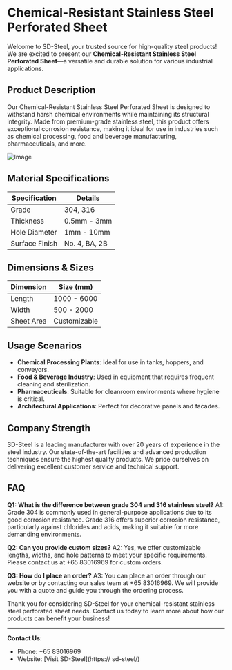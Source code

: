# Chemical-Resistant Stainless Steel Perforated Sheet

Welcome to SD-Steel, your trusted source for high-quality steel products! We are excited to present our **Chemical-Resistant Stainless Steel Perforated Sheet**—a versatile and durable solution for various industrial applications. 

## Product Description

Our Chemical-Resistant Stainless Steel Perforated Sheet is designed to withstand harsh chemical environments while maintaining its structural integrity. Made from premium-grade stainless steel, this product offers exceptional corrosion resistance, making it ideal for use in industries such as chemical processing, food and beverage manufacturing, pharmaceuticals, and more.

![Image](https://github.com/user-attachments/assets/2567258e-e124-4816-932d-1809bd27ef0b)

## Material Specifications

| Specification | Details |
|---------------|---------|
| Grade         | 304, 316 |
| Thickness     | 0.5mm - 3mm |
| Hole Diameter | 1mm - 10mm |
| Surface Finish | No. 4, BA, 2B |

## Dimensions & Sizes

| Dimension | Size (mm) |
|-----------|-----------|
| Length    | 1000 - 6000 |
| Width     | 500 - 2000 |
| Sheet Area | Customizable |

## Usage Scenarios

- **Chemical Processing Plants**: Ideal for use in tanks, hoppers, and conveyors.
- **Food & Beverage Industry**: Used in equipment that requires frequent cleaning and sterilization.
- **Pharmaceuticals**: Suitable for cleanroom environments where hygiene is critical.
- **Architectural Applications**: Perfect for decorative panels and facades.

## Company Strength

SD-Steel is a leading manufacturer with over 20 years of experience in the steel industry. Our state-of-the-art facilities and advanced production techniques ensure the highest quality products. We pride ourselves on delivering excellent customer service and technical support.

## FAQ

**Q1: What is the difference between grade 304 and 316 stainless steel?**
A1: Grade 304 is commonly used in general-purpose applications due to its good corrosion resistance. Grade 316 offers superior corrosion resistance, particularly against chlorides and acids, making it suitable for more demanding environments.

**Q2: Can you provide custom sizes?**
A2: Yes, we offer customizable lengths, widths, and hole patterns to meet your specific requirements. Please contact us at +65 83016969 for custom orders.

**Q3: How do I place an order?**
A3: You can place an order through our website or by contacting our sales team at +65 83016969. We will provide you with a quote and guide you through the ordering process.

Thank you for considering SD-Steel for your chemical-resistant stainless steel perforated sheet needs. Contact us today to learn more about how our products can benefit your business!

---

**Contact Us:**

- Phone: +65 83016969
- Website: [Visit SD-Steel](https:// sd-steel/)